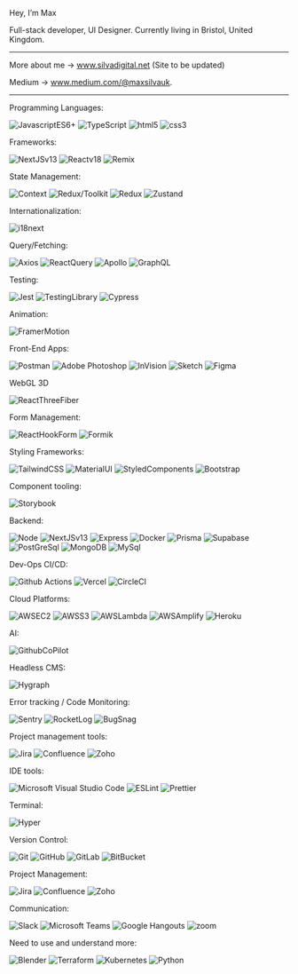 Hey, I’m Max

Full-stack developer, UI Designer. 
Currently living in Bristol, United Kingdom.

----------------------------------------------------------


More about me → www.silvadigital.net (Site to be updated)

Medium  → www.medium.com/@maxsilvauk.

----------------------------------------------------------

Programming Languages:

![JavascriptES6+](https://img.shields.io/badge/-JavaScript%20ES6+-%23232F3E?logo=Javascript)
![TypeScript](https://img.shields.io/badge/-TypeScript-%23232F3E?logo=TypeScript)
![html5](https://img.shields.io/badge/-html5-%23232F3E?logo=Html5)
![css3](https://img.shields.io/badge/-CSS3-%23232F3E?logo=css3)

Frameworks: 

![NextJSv13](https://img.shields.io/badge/-Next%20v13-%23232F3E?logo=Next.JS)
![Reactv18](https://img.shields.io/badge/-React%20v18-%23232F3E?logo=React)
![Remix](https://img.shields.io/badge/-Remix-%23232F3E?logo=Remix)

State Management:

![Context](https://img.shields.io/badge/-Context-%23232F3E?logo=Context)
![Redux/Toolkit](https://img.shields.io/badge/-Redux/Toolkit-%23232F3E?logo=Redux)
![Redux](https://img.shields.io/badge/-Redux-%23232F3E?logo=Redux)
![Zustand](https://img.shields.io/badge/-Zustand-%23232F3E?logo=Zustand)

Internationalization:

![i18next](https://img.shields.io/badge/-i18next-%23232F3E?logo=i18next)

Query/Fetching:

![Axios](https://img.shields.io/badge/-Axios-%23232F3E?logo=Axios)
![ReactQuery](https://img.shields.io/badge/-ReactQuery-%23232F3E?logo=ReactQuery)
![Apollo](https://img.shields.io/badge/-ApolloClient-%23232F3E?logo=ApolloGraphQL)
![GraphQL](https://img.shields.io/badge/-GraphQL-%23232F3E?logo=GraphQL)

Testing:

![Jest](https://img.shields.io/badge/-Jest-%23232F3E?logo=Jest)
![TestingLibrary](https://img.shields.io/badge/-TestingLibrary-%23232F3E?logo=TestingLibrary)
![Cypress](https://img.shields.io/badge/-Cypress-%23232F3E?logo=Cypress)

Animation: 

![FramerMotion](https://img.shields.io/badge/-FramerMotion-%23232F3E?logo=Framer)

Front-End Apps:

![Postman](https://img.shields.io/badge/-Postman-%23232F3E?logo=Postman)
![Adobe Photoshop](https://img.shields.io/badge/-Adobe%20Photoshop-%23232F3E?logo=AdobePhotoshop)
![InVision](https://img.shields.io/badge/-InVision-%23232F3E?logo=InVision)
![Sketch](https://img.shields.io/badge/-Sketch-%23232F3E?logo=Sketch)
![Figma](https://img.shields.io/badge/-Figma-%23232F3E?logo=Figma)

WebGL 3D

![ReactThreeFiber](https://img.shields.io/badge/-React%20Three%20Fiber-%23232F3E?logo=Three.js)

Form Management:

![ReactHookForm](https://img.shields.io/badge/-ReactHookForm-%23232F3E?logo=ReactHookForm)
![Formik](https://img.shields.io/badge/-Formik-%23232F3E?logo=Formik)

Styling Frameworks:

![TailwindCSS](https://img.shields.io/badge/-Tailwind-%23232F3E?logo=Tailwindcss)
![MaterialUI](https://img.shields.io/badge/-Material%20UI-%23232F3E?logo=Mui)
![StyledComponents](https://img.shields.io/badge/-Styled%20Components-%23232F3E?logo=Styledcomponents)
![Bootstrap](https://img.shields.io/badge/-Bootstrap-%23232F3E?logo=Bootstrap)


Component tooling:

![Storybook](https://img.shields.io/badge/-Storybook-%23232F3E?logo=Storybook)

Backend: 

![Node](https://img.shields.io/badge/-Node.js-%23232F3E?logo=Node.js)
![NextJSv13](https://img.shields.io/badge/-Next%20v13-%23232F3E?logo=Next.JS)
![Express](https://img.shields.io/badge/-Express-%23232F3E?logo=Express)
![Docker](https://img.shields.io/badge/-Docker-%23232F3E?logo=Docker)
![Prisma](https://img.shields.io/badge/-Prisma-%23232F3E?logo=Prisma)
![Supabase](https://img.shields.io/badge/-Supabase-%23232F3E?logo=Supabase)
![PostGreSql](https://img.shields.io/badge/-PostgreSql-%23232F3E?logo=PostgreSql)
![MongoDB](https://img.shields.io/badge/-MongoDB-%23232F3E?logo=MongoDB)
![MySql](https://img.shields.io/badge/-MySql-%23232F3E?logo=MySql)

Dev-Ops CI/CD:

![Github Actions](https://img.shields.io/badge/-GithubActions-%23232F3E?logo=GithubActions)
![Vercel](https://img.shields.io/badge/-Vercel-%23232F3E?logo=Vercel)
![CircleCI](https://img.shields.io/badge/-CircleCI-%23232F3E?logo=CircleCI)

Cloud Platforms:

![AWSEC2](https://img.shields.io/badge/-Amazon%20EC2-%23232F3E?logo=AmazonEC2)
![AWSS3](https://img.shields.io/badge/-Amazon%20S3-%23232F3E?logo=AmazonS3)
![AWSLambda](https://img.shields.io/badge/-Amazon%20Lambda-%23232F3E?logo=awslambda)
![AWSAmplify](https://img.shields.io/badge/-Amazon%20Amplify-%23232F3E?logo=awsamplify)
![Heroku](https://img.shields.io/badge/-Heroku-%23232F3E?logo=heroku)

AI:

![GithubCoPilot](https://img.shields.io/badge/-GithubCoPilot-%23232F3E?logo=Github)

Headless CMS:

![Hygraph](https://img.shields.io/badge/-Hygraph-%23232F3E?logo=GraphQL)

Error tracking / Code Monitoring:

![Sentry](https://img.shields.io/badge/-Sentry-%23232F3E?logo=Sentry)
![RocketLog](https://img.shields.io/badge/-RocketLog-%23232F3E?logo=RocketLog)
![BugSnag](https://img.shields.io/badge/-BugSnag-%23232F3E?logo=BugSnag)

Project management tools:

![Jira](https://img.shields.io/badge/-Jira-%23232F3E?logo=Jira)
![Confluence](https://img.shields.io/badge/-Confluence-%23232F3E?logo=Confluence)
![Zoho](https://img.shields.io/badge/-Zoho-%23232F3E?logo=Zoho)

IDE tools:

![Microsoft Visual Studio Code](https://img.shields.io/badge/-VS%20Code-%23232F3E?logo=VisualStudioCode)
![ESLint](https://img.shields.io/badge/-ESLint-%23232F3E?logo=ESLint)
![Prettier](https://img.shields.io/badge/-Prettier-%23232F3E?logo=Prettier)

Terminal:

![Hyper](https://img.shields.io/badge/-Hyper-%23232F3E?logo=Hyper)

Version Control:

![Git](https://img.shields.io/badge/-Git-%23232F3E?logo=Git)
![GitHub](https://img.shields.io/badge/-GitHub-%23232F3E?logo=GitHub)
![GitLab](https://img.shields.io/badge/-GitLab-%23232F3E?logo=GitLab)
![BitBucket](https://img.shields.io/badge/-BitBucket-%23232F3E?logo=BitBucket)

Project Management:

![Jira](https://img.shields.io/badge/-Jira-%23232F3E?logo=Jira)
![Confluence](https://img.shields.io/badge/-Confluence-%23232F3E?logo=Confluence)
![Zoho](https://img.shields.io/badge/-Zoho-%23232F3E?logo=Zoho)

Communication:

![Slack](https://img.shields.io/badge/-Slack-%23232F3E?logo=Slack)
![Microsoft Teams](https://img.shields.io/badge/-Microsoft%20Teams-%23232F3E?logo=MicrosoftTeams)
![Google Hangouts](https://img.shields.io/badge/-Google%20Hangouts-%23232F3E?logo=GoogleHangouts)
![zoom](https://img.shields.io/badge/-Zoom-%23232F3E?logo=Zoom)

Need to use and understand more:

![Blender](https://img.shields.io/badge/-Blender-%23232F3E?logo=Blender)
![Terraform](https://img.shields.io/badge/-Terraform-%23232F3E?logo=Terraform)
![Kubernetes](https://img.shields.io/badge/-Kubernetes-%23232F3E?logo=Kubernetes)
![Python](https://img.shields.io/badge/-Python-%23232F3E?logo=Python)
